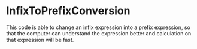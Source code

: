 # InfixToPrefixConversion
This code is able to change an infix expression into a prefix expression, so that the computer can understand the expression better and calculation on that expression will be fast. 
